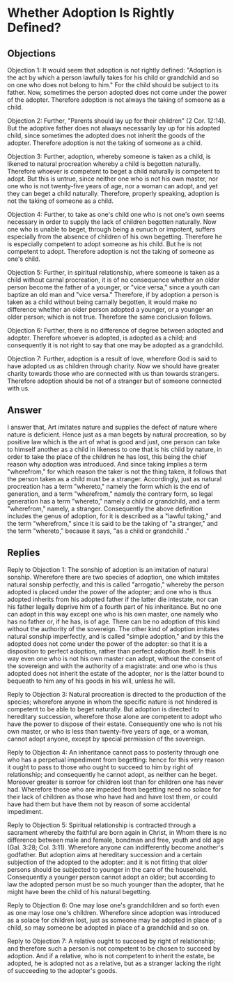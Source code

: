 # Whether Adoption Is Rightly Defined?

## Objections

Objection 1: It would seem that adoption is not rightly defined: "Adoption is the act by which a person lawfully takes for his child or grandchild and so on one who does not belong to him." For the child should be subject to its father. Now, sometimes the person adopted does not come under the power of the adopter. Therefore adoption is not always the taking of someone as a child.

Objection 2: Further, "Parents should lay up for their children" (2 Cor. 12:14). But the adoptive father does not always necessarily lay up for his adopted child, since sometimes the adopted does not inherit the goods of the adopter. Therefore adoption is not the taking of someone as a child.

Objection 3: Further, adoption, whereby someone is taken as a child, is likened to natural procreation whereby a child is begotten naturally. Therefore whoever is competent to beget a child naturally is competent to adopt. But this is untrue, since neither one who is not his own master, nor one who is not twenty-five years of age, nor a woman can adopt, and yet they can beget a child naturally. Therefore, properly speaking, adoption is not the taking of someone as a child.

Objection 4: Further, to take as one's child one who is not one's own seems necessary in order to supply the lack of children begotten naturally. Now one who is unable to beget, through being a eunuch or impotent, suffers especially from the absence of children of his own begetting. Therefore he is especially competent to adopt someone as his child. But he is not competent to adopt. Therefore adoption is not the taking of someone as one's child.

Objection 5: Further, in spiritual relationship, where someone is taken as a child without carnal procreation, it is of no consequence whether an older person become the father of a younger, or "vice versa," since a youth can baptize an old man and "vice versa." Therefore, if by adoption a person is taken as a child without being carnally begotten, it would make no difference whether an older person adopted a younger, or a younger an older person; which is not true. Therefore the same conclusion follows.

Objection 6: Further, there is no difference of degree between adopted and adopter. Therefore whoever is adopted, is adopted as a child; and consequently it is not right to say that one may be adopted as a grandchild.

Objection 7: Further, adoption is a result of love, wherefore God is said to have adopted us as children through charity. Now we should have greater charity towards those who are connected with us than towards strangers. Therefore adoption should be not of a stranger but of someone connected with us.

## Answer



I answer that, Art imitates nature and supplies the defect of nature where nature is deficient. Hence just as a man begets by natural procreation, so by positive law which is the art of what is good and just, one person can take to himself another as a child in likeness to one that is his child by nature, in order to take the place of the children he has lost, this being the chief reason why adoption was introduced. And since taking implies a term "wherefrom," for which reason the taker is not the thing taken, it follows that the person taken as a child must be a stranger. Accordingly, just as natural procreation has a term "whereto," namely the form which is the end of generation, and a term "wherefrom," namely the contrary form, so legal generation has a term "whereto," namely a child or grandchild, and a term "wherefrom," namely, a stranger. Consequently the above definition includes the genus of adoption, for it is described as a "lawful taking," and the term "wherefrom," since it is said to be the taking of "a stranger," and the term "whereto," because it says, "as a child or grandchild ."

## Replies

Reply to Objection 1: The sonship of adoption is an imitation of natural sonship. Wherefore there are two species of adoption, one which imitates natural sonship perfectly, and this is called "arrogatio," whereby the person adopted is placed under the power of the adopter; and one who is thus adopted inherits from his adopted father if the latter die intestate, nor can his father legally deprive him of a fourth part of his inheritance. But no one can adopt in this way except one who is his own master, one namely who has no father or, if he has, is of age. There can be no adoption of this kind without the authority of the sovereign. The other kind of adoption imitates natural sonship imperfectly, and is called "simple adoption," and by this the adopted does not come under the power of the adopter: so that it is a disposition to perfect adoption, rather than perfect adoption itself. In this way even one who is not his own master can adopt, without the consent of the sovereign and with the authority of a magistrate: and one who is thus adopted does not inherit the estate of the adopter, nor is the latter bound to bequeath to him any of his goods in his will, unless he will.

Reply to Objection 3: Natural procreation is directed to the production of the species; wherefore anyone in whom the specific nature is not hindered is competent to be able to beget naturally. But adoption is directed to hereditary succession, wherefore those alone are competent to adopt who have the power to dispose of their estate. Consequently one who is not his own master, or who is less than twenty-five years of age, or a woman, cannot adopt anyone, except by special permission of the sovereign.

Reply to Objection 4: An inheritance cannot pass to posterity through one who has a perpetual impediment from begetting: hence for this very reason it ought to pass to those who ought to succeed to him by right of relationship; and consequently he cannot adopt, as neither can he beget. Moreover greater is sorrow for children lost than for children one has never had. Wherefore those who are impeded from begetting need no solace for their lack of children as those who have had and have lost them, or could have had them but have them not by reason of some accidental impediment.

Reply to Objection 5: Spiritual relationship is contracted through a sacrament whereby the faithful are born again in Christ, in Whom there is no difference between male and female, bondman and free, youth and old age (Gal. 3:28; Col. 3:11). Wherefore anyone can indifferently become another's godfather. But adoption aims at hereditary succession and a certain subjection of the adopted to the adopter: and it is not fitting that older persons should be subjected to younger in the care of the household. Consequently a younger person cannot adopt an older; but according to law the adopted person must be so much younger than the adopter, that he might have been the child of his natural begetting.

Reply to Objection 6: One may lose one's grandchildren and so forth even as one may lose one's children. Wherefore since adoption was introduced as a solace for children lost, just as someone may be adopted in place of a child, so may someone be adopted in place of a grandchild and so on.

Reply to Objection 7: A relative ought to succeed by right of relationship; and therefore such a person is not competent to be chosen to succeed by adoption. And if a relative, who is not competent to inherit the estate, be adopted, he is adopted not as a relative, but as a stranger lacking the right of succeeding to the adopter's goods.